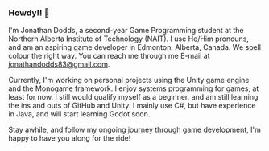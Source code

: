 ### Howdy!! 👋
I'm Jonathan Dodds, a second-year Game Programming student at the Northern Alberta Institute of Technology (NAIT). <!-- 2024-2025 --> I use He/Him pronouns, and am an aspiring game developer in Edmonton, Alberta, Canada. We spell colour the right way. You can reach me through me E-mail at jonathandodds83@gmail.com.

Currently, I'm working on personal projects using the Unity game engine and the Monogame framework. I enjoy systems programming for games, at least for now. I still would qualify myself as a beginner, and am still learning the ins and outs of GitHub and Unity. I mainly use C#, but have experience in Java, and will start learning Godot soon.

Stay awhile, and follow my ongoing journey through game development, I'm happy to have you along for the ride!

<!-- This comment stays
**JDoddsNAIT/JDoddsNAIT** is a ✨ _special_ ✨ repository because its `README.md` (this file) appears on your GitHub profile.

Here are some ideas to get you started:

- 🔭 I’m currently working on ...
- 🌱 I’m currently learning ...
- 👯 I’m looking to collaborate on ...
- 🤔 I’m looking for help with ...
- 💬 Ask me about ...
- 📫 How to reach me: ...
- 😄 Pronouns: ...
- ⚡ Fun fact: ...
-->
